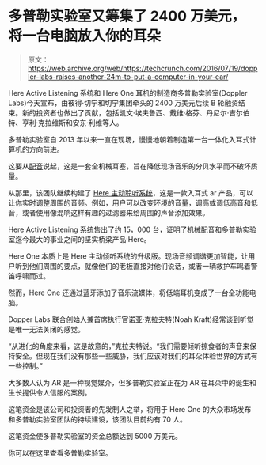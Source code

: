# 多普勒实验室又筹集了 2400 万美元，将一台电脑放入你的耳朵 

> 原文：<https://web.archive.org/web/https://techcrunch.com/2016/07/19/doppler-labs-raises-another-24m-to-put-a-computer-in-your-ear/>

Here Active Listening 系统和 Here One 耳机的制造商多普勒实验室(Doppler Labs)今天宣布，由彼得·切宁和切宁集团牵头的 2400 万美元后续 B 轮融资结束。新的投资者也做出了贡献，包括凯文·埃夫鲁西、戴维·格芬、丹尼尔·吉尔伯特、亨利·克拉维斯和安东·利维等人。

多普勒实验室自 2013 年以来一直在现场，慢慢地朝着制造第一台一体化入耳式计算机的方向前进。

这要从[配音](https://web.archive.org/web/20221207050110/https://beta.techcrunch.com/2016/06/28/doppler-labs-intros-here-one-with-improved-live-audio-tuning-and-music-streaming/)说起，这是一套全机械耳塞，旨在降低现场音乐的分贝水平而不破坏质量。

从那里，该团队继续构建了 [Here 主动聆听系统](https://web.archive.org/web/20221207050110/https://beta.techcrunch.com/2016/02/03/review-doppler-labs-ar-listening-system-signals-the-future-is-here/)，这是一款入耳式 ar 产品，可以让你实时调整周围的音频。例如，用户可以改变环境的音量，调高或调低高音和低音，或者使用像混响这样有趣的过滤器来给周围的声音添加效果。

Here Active Listening 系统售出了约 15，000 台，证明了机械配音和多普勒实验室迄今最大的事业之间的坚实桥梁产品:Here。

Here One 本质上是 Here 主动倾听系统的升级版。现场音频调谐更加智能，让用户听到他们周围的要点，就像他们的老板直接对他们说话，或者一辆救护车鸣着警笛呼啸而过。

然而，Here One 还通过蓝牙添加了音乐流媒体，将低端耳机变成了一台全功能电脑。

Dopper Labs 联合创始人兼首席执行官诺亚·克拉夫特(Noah Kraft)经常谈到听觉是唯一无法关闭的感觉。

“从进化的角度来看，这是故意的，”克拉夫特说。“我们需要倾听掠食者的声音来保持安全。但现在我们没有那些一些威胁，我们应该对我们的耳朵体验世界的方式有一些控制。”

大多数人认为 AR 是一种视觉媒介，但多普勒实验室正在为 AR 在耳朵中的诞生和生长提供令人信服的案例。

这笔资金是该公司和投资者的先发制人之举，将用于 Here One 的大众市场发布和多普勒实验室团队的持续建设，该团队目前约有 70 人。

这笔资金使多普勒实验室的资金总额达到 5000 万美元。

你可以在这里查看多普勒实验室。